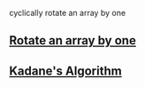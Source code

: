 
cyclically rotate an array by one
## [Rotate an array by one](https://github.com/arunkalher/DSA-Repo/tree/main/Array/kadane) 

## [Kadane's Algorithm](https://github.com/arunkalher/DSA-Repo/tree/main/Array/kadane) 
 